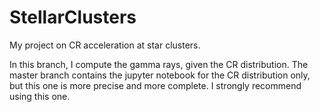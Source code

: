 # StellarClusters
My project on CR acceleration at star clusters.

In this branch, I compute the gamma rays, given the CR distribution. The master branch contains the jupyter notebook for the CR distribution only, but this one is more precise and more complete. 
I strongly recommend using this one.
